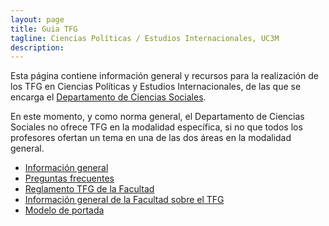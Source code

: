 ```yaml
---
layout: page
title: Guia TFG
tagline: Ciencias Políticas / Estudios Internacionales, UC3M
description:
---
```


Esta página contiene información general y recursos para la realización de los TFG en Ciencias Políticas y Estudios Internacionales, de las que se encarga el [Departamento de Ciencias Sociales](https://www.uc3m.es/departamento-ciencias-sociales/inicio).

En este momento, y como norma general, el Departamento de Ciencias Sociales no ofrece TFG en la modalidad específica, si no que todos los profesores ofertan un tema en una de las dos áreas en la modalidad general.

- [Información general](files/guia_TFG.pdf)
- [Preguntas frecuentes](./FAQ.html)
- [Reglamento TFG de la Facultad](files/Reglamento_TFG_Sept_2020_FCSJ.pdf)
- [Información general de la Facultad sobre el TFG](https://www.uc3m.es/ss/Satellite/SecretariaVirtual/es/TextoDosColumnas/1371241563580/Trabajo_de_Fin_de_Grad)
- [Modelo de portada](files/modelo_portada.docx)

